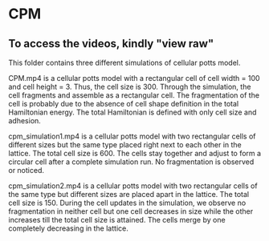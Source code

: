 # CPM

## To access the videos, kindly "view raw"

This folder contains three different simulations of cellular potts model. 

CPM.mp4 is a cellular potts model with a rectangular cell of cell width = 100 and cell height = 3. Thus, the cell size is 300. Through the simulation, the cell fragments and assemble as a rectangular cell. The fragmentation of the cell is probably due to the absence of cell shape definition in the total Hamiltonian energy. The total Hamiltonian is defined with only cell size and adhesion.

cpm_simulation1.mp4 is a cellular potts model with two rectangular cells of different sizes but the same type placed right next to each other in the lattice. The total cell size is 600. The cells stay together and adjust to form a circular cell after a complete simulation run. No fragmentation is observed or noticed.

cpm_simulation2.mp4 is a cellular potts model with two rectangular cells of the same type but different sizes are placed apart in the lattice. The total cell size is 150. During the cell updates in the simulation, we observe no fragmentation in neither cell but one cell decreases in size while the other increases till the total cell size is attained. The cells merge by one completely decreasing in the lattice.
